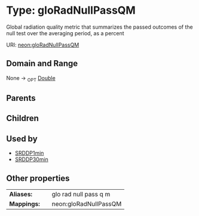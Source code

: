 
# Type: gloRadNullPassQM


Global radiation quality metric that summarizes the passed outcomes of the null test over the averaging period, as a percent

URI: [neon:gloRadNullPassQM](https://data.neonscience.org/gloRadNullPassQM)


## Domain and Range

None ->  <sub>OPT</sub> [Double](types/Double.md)

## Parents


## Children


## Used by

 * [SRDDP1min](SRDDP1min.md)
 * [SRDDP30min](SRDDP30min.md)

## Other properties

|  |  |  |
| --- | --- | --- |
| **Aliases:** | | glo rad null pass q m |
| **Mappings:** | | neon:gloRadNullPassQM |

